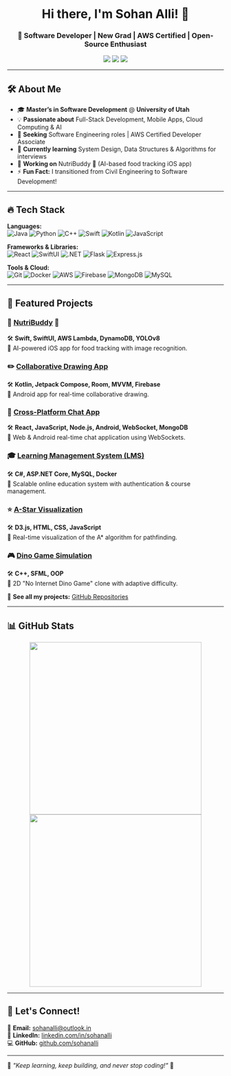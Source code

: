 <h1 align="center">Hi there, I'm Sohan Alli! 👋</h1>
<h3 align="center">🚀 Software Developer | New Grad | AWS Certified | Open-Source Enthusiast</h3>

<p align="center">
  <a href="mailto:sohanalli@outlook.in"><img src="https://img.shields.io/badge/Email-Contact-blue?style=flat&logo=gmail"></a>
  <a href="https://www.linkedin.com/in/sohanalli/"><img src="https://img.shields.io/badge/LinkedIn-SohanAlli-blue?style=flat&logo=linkedin"></a>
  <a href="https://github.com/sohanalli"><img src="https://img.shields.io/github/followers/sohanalli?label=Follow&style=social"></a>
</p>

---

## 🛠️ **About Me**
- 🎓 **Master’s in Software Development** @ **University of Utah**
- 💡 **Passionate about** Full-Stack Development, Mobile Apps, Cloud Computing & AI
- 🎯 **Seeking** Software Engineering roles | AWS Certified Developer Associate
- 🌱 **Currently learning** System Design, Data Structures & Algorithms for interviews
- 🚀 **Working on** NutriBuddy 🍏 (AI-based food tracking iOS app)
- ⚡ **Fun Fact:** I transitioned from Civil Engineering to Software Development!

---

## 🔥 **Tech Stack**
**Languages:**  
![Java](https://img.shields.io/badge/Java-ED8B00?style=flat-square&logo=java&logoColor=white)
![Python](https://img.shields.io/badge/Python-3776AB?style=flat-square&logo=python&logoColor=white)
![C++](https://img.shields.io/badge/C++-00599C?style=flat-square&logo=c%2B%2B&logoColor=white)
![Swift](https://img.shields.io/badge/Swift-FA7343?style=flat-square&logo=swift&logoColor=white)
![Kotlin](https://img.shields.io/badge/Kotlin-0095D5?style=flat-square&logo=kotlin&logoColor=white)
![JavaScript](https://img.shields.io/badge/JavaScript-F7DF1E?style=flat-square&logo=javascript&logoColor=black)

**Frameworks & Libraries:**  
![React](https://img.shields.io/badge/React-20232A?style=flat-square&logo=react&logoColor=61DAFB)
![SwiftUI](https://img.shields.io/badge/SwiftUI-FA7343?style=flat-square&logo=swift&logoColor=white)
![.NET](https://img.shields.io/badge/.NET-512BD4?style=flat-square&logo=dotnet&logoColor=white)
![Flask](https://img.shields.io/badge/Flask-000000?style=flat-square&logo=flask&logoColor=white)
![Express.js](https://img.shields.io/badge/Express.js-404D59?style=flat-square&logo=express&logoColor=white)

**Tools & Cloud:**  
![Git](https://img.shields.io/badge/Git-F05032?style=flat-square&logo=git&logoColor=white)
![Docker](https://img.shields.io/badge/Docker-2496ED?style=flat-square&logo=docker&logoColor=white)
![AWS](https://img.shields.io/badge/AWS-232F3E?style=flat-square&logo=amazon-aws&logoColor=white)
![Firebase](https://img.shields.io/badge/Firebase-FFCA28?style=flat-square&logo=firebase&logoColor=black)
![MongoDB](https://img.shields.io/badge/MongoDB-47A248?style=flat-square&logo=mongodb&logoColor=white)
![MySQL](https://img.shields.io/badge/MySQL-4479A1?style=flat-square&logo=mysql&logoColor=white)

---

## 🚀 **Featured Projects**
### 🌱 [NutriBuddy](https://github.com/sohanalli/NutriBuddy) 🍏  
🛠️ **Swift, SwiftUI, AWS Lambda, DynamoDB, YOLOv8**  
📌 AI-powered iOS app for food tracking with image recognition.

### ✏️ [Collaborative Drawing App](https://github.com/sohanalli/Collaborative-Drawing-App)  
🛠️ **Kotlin, Jetpack Compose, Room, MVVM, Firebase**  
📌 Android app for real-time collaborative drawing.

### 💬 [Cross-Platform Chat App](https://github.com/sohanalli/RealTime-Chat-App)  
🛠️ **React, JavaScript, Node.js, Android, WebSocket, MongoDB**  
📌 Web & Android real-time chat application using WebSockets.

### 🎓 [Learning Management System (LMS)](https://github.com/sohanalli/LMS)  
🛠️ **C#, ASP.NET Core, MySQL, Docker**  
📌 Scalable online education system with authentication & course management.

### ⭐ [A-Star Visualization](https://github.com/sohanalli/A-Star-Visualization)  
🛠️ **D3.js, HTML, CSS, JavaScript**   
📌 Real-time visualization of the A* algorithm for pathfinding.

### 🎮 [Dino Game Simulation](https://github.com/sohanalli/Dino-Game)  
🛠️ **C++, SFML, OOP**  
📌 2D "No Internet Dino Game" clone with adaptive difficulty.

🔗 **See all my projects:** [GitHub Repositories](https://github.com/sohanalli?tab=repositories)

---

## 📊 **GitHub Stats**
<p align="center">
  <img src="https://github-readme-stats.vercel.app/api?username=sohanalli&show_icons=true&theme=radical" width="400px" />
  <img src="https://github-readme-streak-stats.herokuapp.com/?user=sohanalli&theme=radical" width="400px" />
</p>

---

## 🎯 **Let's Connect!**
📩 **Email:** [sohanalli@outlook.in](mailto:sohanalli@outlook.in)  
🔗 **LinkedIn:** [linkedin.com/in/sohanalli](https://linkedin.com/in/sohanalli)  
💻 **GitHub:** [github.com/sohanalli](https://github.com/sohanalli)

---

🌟 *"Keep learning, keep building, and never stop coding!"* 🚀
